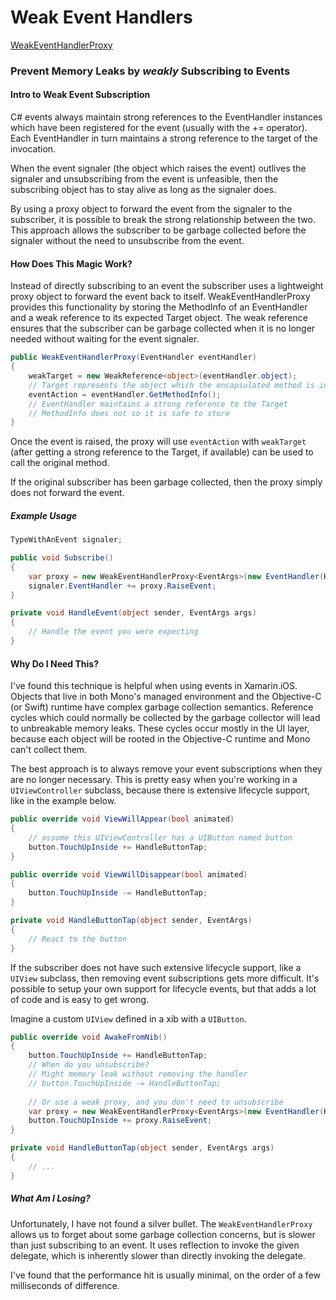 # Weak Event Handlers

[WeakEventHandlerProxy](../src/XamarinUtilsLib/XamarinUtilsLib/Events/WeakEventHandlerProxy.cs)

### Prevent Memory Leaks by *weakly* Subscribing to Events

#### Intro to Weak Event Subscription
C# events always maintain strong references to the EventHandler instances which have been registered for the event (usually with the += operator). Each EventHandler in turn maintains a strong reference to the target of the invocation.

When the event signaler (the object which raises the event) outlives the signaler and unsubscribing from the event is unfeasible, then the subscribing object has to stay alive as long as the signaler does.

By using a proxy object to forward the event from the signaler to the subscriber, it is possible to break the strong relationship between the two. This approach allows the subscriber to be garbage collected before the signaler without the need to unsubscribe from the event.

#### How Does This Magic Work?
Instead of directly subscribing to an event the subscriber uses a lightweight proxy object to forward the event back to itself. WeakEventHandlerProxy provides this functionality by storing the MethodInfo of an EventHandler and a weak reference to its expected Target object. The weak reference ensures that the subscriber can be garbage collected when it is no longer needed without waiting for the event signaler. 

```C#
public WeakEventHandlerProxy(EventHandler eventHandler)
{
	weakTarget = new WeakReference<object>(eventHandler.object);
	// Target represents the object which the encapsulated method is invoked on
	eventAction = eventHandler.GetMethodInfo();
	// EventHandler maintains a strong reference to the Target
	// MethodInfo does not so it is safe to store
}
```
Once the event is raised, the proxy will use `eventAction` with `weakTarget` (after getting a strong reference to the Target, if available) can be used to call the original method.

If the original subscriber has been garbage collected, then the proxy simply does not forward the event.

##### Example Usage

```C#
TypeWithAnEvent signaler;

public void Subscribe()
{
	var proxy = new WeakEventHandlerProxy<EventArgs>(new EventHandler(HandleEvent));
	signaler.EventHandler += proxy.RaiseEvent;
}

private void HandleEvent(object sender, EventArgs args)
{
	// Handle the event you were expecting
}
```

#### Why Do I Need This?
I've found this technique is helpful when using events in Xamarin.iOS. Objects that live in both Mono's managed environment and the Objective-C (or Swift) runtime have complex garbage collection semantics. Reference cycles which could normally be collected by the garbage collector will lead to unbreakable memory leaks. These cycles occur mostly in the UI layer, because each object will be rooted in the Objective-C runtime and Mono can't collect them.

The best approach is to always remove your event subscriptions when they are no longer necessary. This is pretty easy when you're working in a `UIViewController` subclass, because there is extensive lifecycle support, like in the example below.

```C#
public override void ViewWillAppear(bool animated)
{
	// assume this UIViewController has a UIButton named button
	button.TouchUpInside += HandleButtonTap;
}

public override void ViewWillDisappear(bool animated)
{
	button.TouchUpInside -= HandleButtonTap;
}

private void HandleButtonTap(object sender, EventArgs)
{
	// React to the button
}
```

If the subscriber does not have such extensive lifecycle support, like a `UIView` subclass, then removing event subscriptions gets more difficult. It's possible to setup your own support for lifecycle events, but that adds a lot of code and is easy to get wrong.

Imagine a custom `UIView` defined in a xib with a `UIButton`.

```C#
public override void AwakeFromNib()
{
	button.TouchUpInside += HandleButtonTap;
	// When do you unsubscribe?
	// Might memory leak without removing the handler
	// button.TouchUpInside -= HandleButtonTap;
	
	// Or use a weak proxy, and you don't need to unsubscribe
	var proxy = new WeakEventHandlerProxy<EventArgs>(new EventHandler(HandleButtonTap));
	button.TouchUpInside += proxy.RaiseEvent;
}

private void HandleButtonTap(object sender, EventArgs args)
{
	// ...
}
```

##### What Am I Losing?
Unfortunately, I have not found a silver bullet. The `WeakEventHandlerProxy` allows us to forget about some garbage collection concerns, but is slower than just subscribing to an event. It uses reflection to invoke the given delegate, which is inherently slower than directly invoking the delegate. 

I've found that the performance hit is usually minimal, on the order of a few milliseconds of difference.